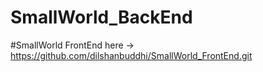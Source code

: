 ﻿# SmallWorld_BackEnd

#SmallWorld FrontEnd here -> https://github.com/dilshanbuddhi/SmallWorld_FrontEnd.git

